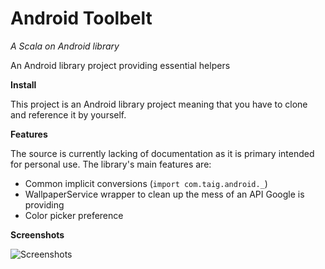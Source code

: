 # Android Toolbelt
*A Scala on Android library*

An Android library project providing essential helpers

**Install**

This project is an Android library project meaning that you have to clone and reference it by yourself.

**Features**

The source is currently lacking of documentation as it is primary intended for personal use. The library's main features are:

- Common implicit conversions (`import com.taig.android._`)
- WallpaperService wrapper to clean up the mess of an API Google is providing
- Color picker preference

**Screenshots**

![Screenshots](http://taig.github.io/Android-Toolbelt/1.png)
